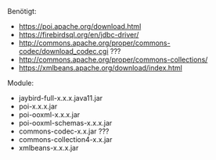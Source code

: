 Benötigt:
- https://poi.apache.org/download.html
- https://firebirdsql.org/en/jdbc-driver/
- http://commons.apache.org/proper/commons-codec/download_codec.cgi ???
- http://commons.apache.org/proper/commons-collections/
- https://xmlbeans.apache.org/download/index.html

Module:
- jaybird-full-x.x.x.java11.jar
- poi-x.x.x.jar
- poi-ooxml-x.x.x.jar
- poi-ooxml-schemas-x.x.x.jar
- commons-codec-x.x.jar ???
- commons-collection4-x.x.jar
- xmlbeans-x.x.x.jar
